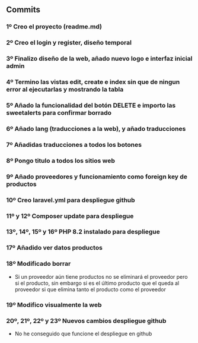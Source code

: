 ## Commits

### 1º Creo el proyecto (readme.md)

### 2º Creo el login y register, diseño temporal

### 3º Finalizo diseño de la web, añado nuevo logo e interfaz inicial admin

### 4º Termino las vistas edit, create e index sin que de ningun error al ejecutarlas y mostrando la tabla

### 5º Añado la funcionalidad del botón DELETE e importo las sweetalerts para confirmar borrado

### 6º Añado lang (traducciones a la web), y añado traducciones

### 7º Añadidas traducciones a todos los botones

### 8º Pongo titulo a todos los sitios web

### 9º Añado proveedores y funcionamiento como foreign key de productos

### 10º Creo laravel.yml para despliegue github

### 11º y 12º Composer update para despliegue

### 13º, 14º, 15º y 16º PHP 8.2 instalado para despliegue

### 17º Añadido ver datos productos

### 18º Modificado borrar
* Si un proveedor aún tiene productos no se eliminará el proveedor pero si el producto, sin embargo si es el último producto que el queda al proveedor si que elimina tanto el producto como el proveedor

### 19º Modifico visualmente la web

### 20º, 21º, 22º y 23º Nuevos cambios despliegue github
* No he conseguido que funcione el despliegue en github
